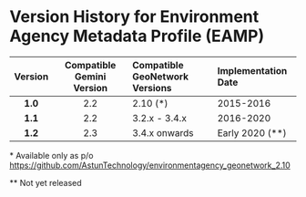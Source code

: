 # Version History for Environment Agency Metadata Profile (EAMP)

| Version | Compatible Gemini Version | Compatible GeoNetwork Versions | Implementation Date |
| :-----: | :-----------------------: | :------------------------------| :-------------------|
| **1.0**     | 2.2                       | 2.10 (*)                           | 2015-2016 | |
| **1.1**     | 2.2                       | 3.2.x - 3.4.x                  | 2016-2020 |
| **1.2**     | 2.3                       | 3.4.x onwards | Early 2020 (**)|

\* Available only as p/o https://github.com/AstunTechnology/environmentagency_geonetwork_2.10

** Not yet released